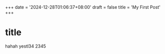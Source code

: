+++
date = '2024-12-28T01:06:37+08:00'
draft = false
title = 'My First Post'
+++

# title
hahah
yestl34
2345
